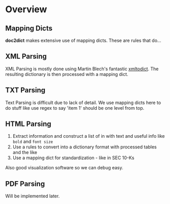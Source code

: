# Overview

## Mapping Dicts
<b>doc2dict</b> makes extensive use of mapping dicts. These are rules that do...

## XML Parsing

XML Parsing is mostly done using Martin Blech's fantastic [xmltodict](https://github.com/martinblech/xmltodict). The resulting dictionary is then processed with a mapping dict.

## TXT Parsing

Text Parsing is difficult due to lack of detail. We use mapping dicts here to do stuff like use regex to say 'item 1' should be one level from top.

## HTML Parsing

1. Extract information and construct a list of in with text and useful info like `bold` and `font size`
2. Use a rules to convert into a dictionary format with processed tables and the like
3. Use a mapping dict for standardization - like in SEC 10-Ks

Also good visualization software so we can debug easy.

## PDF Parsing

Will be implemented later.
